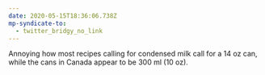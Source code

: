```yaml
---
date: 2020-05-15T18:36:06.738Z
mp-syndicate-to:
  - twitter_bridgy_no_link
---
```


Annoying how most recipes calling for condensed milk call for a 14 oz can, while the cans in Canada appear to be 300 ml (10 oz).
